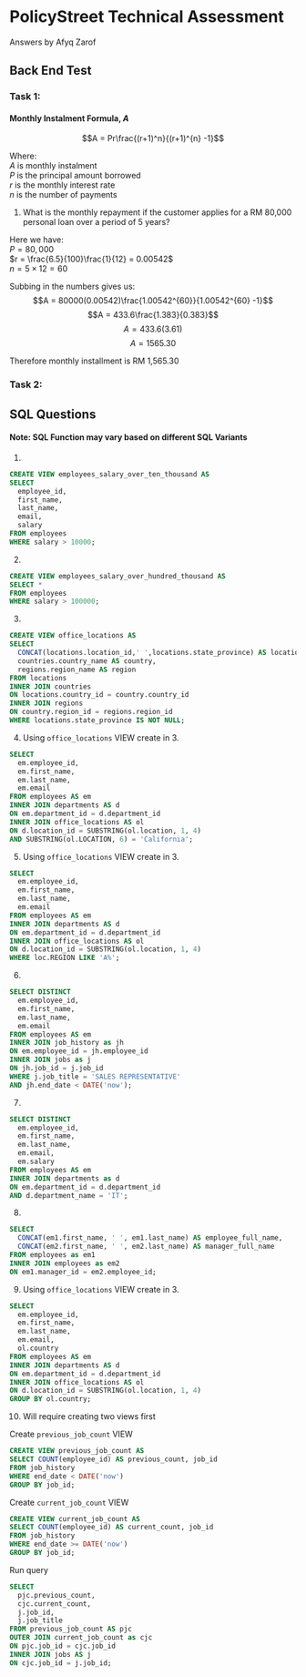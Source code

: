 # PolicyStreet Technical Assessment

Answers by Afyq Zarof

## Back End Test

### Task 1:

#### Monthly Instalment Formula, $A$

$$A = Pr\frac{(r+1)^n}{(r+1)^{n} -1}$$

Where: <br>
$A$ is monthly instalment <br>
$P$ is the principal amount borrowed <br>
$r$ is the monthly interest rate <br>
$n$ is the number of payments

1. What is the monthly repayment if the customer applies for a RM 80,000 personal loan over a period of 5 years?

Here we have:<br>
$P = 80,000$ <br>
$r = \frac{6.5}{100}\frac{1}{12} = 0.00542$ <br>
$n = 5 \times 12 = 60$ <br>

Subbing in the numbers gives us:
$$A = 80000(0.00542)\frac{1.00542^{60}}{1.00542^{60} -1}$$ 
$$A = 433.6\frac{1.383}{0.383}$$ 
$$A = 433.6(3.61)$$ 
$$A = 1565.30$$ 

Therefore monthly installment is  RM 1,565.30


### Task 2:


## SQL Questions

#### Note: SQL Function may vary based on different SQL Variants

1.

```sql
CREATE VIEW employees_salary_over_ten_thousand AS
SELECT
  employee_id,
  first_name,
  last_name,
  email,
  salary
FROM employees
WHERE salary > 10000;
```

2.

```sql
CREATE VIEW employees_salary_over_hundred_thousand AS
SELECT *
FROM employees
WHERE salary > 100000;
```

3.

```sql
CREATE VIEW office_locations AS
SELECT
  CONCAT(locations.location_id,' ',locations.state_province) AS location,
  countries.country_name AS country,
  regions.region_name AS region
FROM locations
INNER JOIN countries
ON locations.country_id = country.country_id
INNER JOIN regions
ON country.region_id = regions.region_id
WHERE locations.state_province IS NOT NULL;
```

4. Using `office_locations` VIEW create in 3.

```sql
SELECT
  em.employee_id,
  em.first_name,
  em.last_name,
  em.email
FROM employees AS em
INNER JOIN departments AS d
ON em.department_id = d.department_id
INNER JOIN office_locations AS ol
ON d.location_id = SUBSTRING(ol.location, 1, 4)
AND SUBSTRING(ol.LOCATION, 6) = 'California';

```

5. Using `office_locations` VIEW create in 3.

```sql
SELECT
  em.employee_id,
  em.first_name,
  em.last_name,
  em.email
FROM employees AS em
INNER JOIN departments AS d
ON em.department_id = d.department_id
INNER JOIN office_locations AS ol
ON d.location_id = SUBSTRING(ol.location, 1, 4)
WHERE loc.REGION LIKE 'A%';
```

6.

```sql
SELECT DISTINCT
  em.employee_id,
  em.first_name,
  em.last_name,
  em.email
FROM employees AS em
INNER JOIN job_history as jh
ON em.employee_id = jh.employee_id
INNER JOIN jobs as j
ON jh.job_id = j.job_id
WHERE j.job_title = 'SALES REPRESENTATIVE'
AND jh.end_date < DATE('now');
```

7.

```sql
SELECT DISTINCT
  em.employee_id,
  em.first_name,
  em.last_name,
  em.email,
  em.salary
FROM employees AS em
INNER JOIN departments as d
ON em.department_id = d.department_id
AND d.department_name = 'IT';
```

8.

```sql
SELECT
  CONCAT(em1.first_name, ' ', em1.last_name) AS employee_full_name,
  CONCAT(em2.first_name, ' ', em2.last_name) AS manager_full_name
FROM employees as em1
INNER JOIN employees as em2
ON em1.manager_id = em2.employee_id;
```

9. Using `office_locations` VIEW create in 3.

```sql
SELECT
  em.employee_id,
  em.first_name,
  em.last_name,
  em.email,
  ol.country
FROM employees AS em
INNER JOIN departments AS d
ON em.department_id = d.department_id
INNER JOIN office_locations AS ol
ON d.location_id = SUBSTRING(ol.location, 1, 4)
GROUP BY ol.country;
```

10. Will require creating two views first

Create `previous_job_count` VIEW

```sql
CREATE VIEW previous_job_count AS
SELECT COUNT(employee_id) AS previous_count, job_id
FROM job_history
WHERE end_date < DATE('now')
GROUP BY job_id;
```

Create `current_job_count` VIEW

```sql
CREATE VIEW current_job_count AS
SELECT COUNT(employee_id) AS current_count, job_id
FROM job_history
WHERE end_date >= DATE('now')
GROUP BY job_id;
```

Run query

```sql
SELECT
  pjc.previous_count,
  cjc.current_count,
  j.job_id,
  j.job_title
FROM previous_job_count AS pjc
OUTER JOIN current_job_count as cjc
ON pjc.job_id = cjc.job_id
INNER JOIN jobs AS j
ON cjc.job_id = j.job_id;
```
